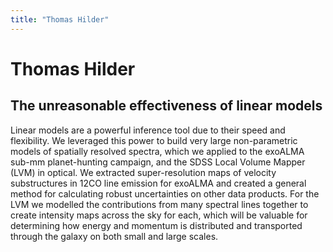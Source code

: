 ```yaml
---
title: "Thomas Hilder"
---
```


# Thomas Hilder
## The unreasonable effectiveness of linear models

Linear models are a powerful inference tool due to their speed and flexibility. We leveraged this power to build very large non-parametric models of spatially resolved spectra, which we applied to the exoALMA sub-mm planet-hunting campaign, and the SDSS Local Volume Mapper (LVM) in optical. We extracted super-resolution maps of velocity substructures in 12CO line emission for exoALMA and created a general method for calculating robust uncertainties on other data products. For the LVM we modelled the contributions from many spectral lines together to create intensity maps across the sky for each, which will be valuable for determining how energy and momentum is distributed and transported through the galaxy on both small and large scales.
